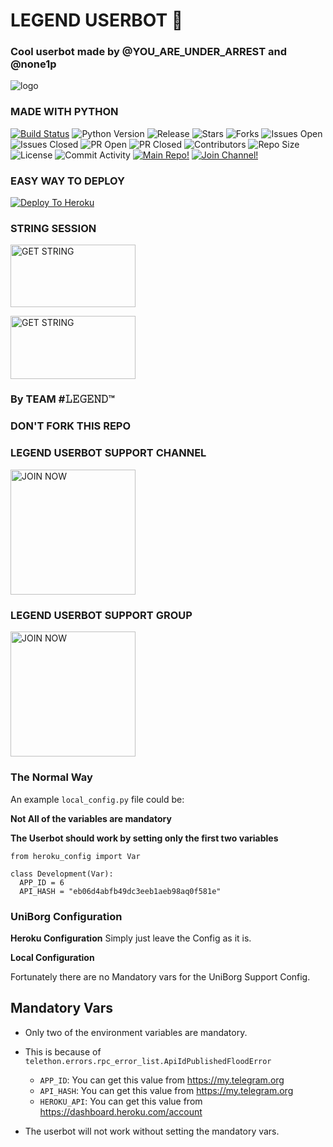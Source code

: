 # LEGEND USERBOT 🌹

### Cool userbot made by @YOU_ARE_UNDER_ARREST and  @none1p



![logo](https://telegra.ph/file/ee654dc022141d6a4b608.jpg)






### MADE WITH PYTHON


[![Build Status](https://travis-ci.com/aritramandal/LEGEND.svg?branch=master)](https://travis-ci.com/aritramandal/LEGEND) ![Python Version](https://img.shields.io/badge/python-3.8-lightgrey) ![Release](https://img.shields.io/github/v/release/aritramandal/LEGEND) ![Stars](https://img.shields.io/github/stars/aritramandal/LEGEND) ![Forks](https://img.shields.io/github/forks/aritramandal/LEGEND) ![Issues Open](https://img.shields.io/github/issues/aritramandal/LEGEND) ![Issues Closed](https://img.shields.io/github/issues-closed/aritramandal/LEGEND) ![PR Open](https://img.shields.io/github/issues-pr/aritramandal/LEGEND) ![PR Closed](https://img.shields.io/github/issues-pr-closed/aritramandal/LEGEND) ![Contributors](https://img.shields.io/github/contributors/aritramandal/LEGEND) ![Repo Size](https://img.shields.io/github/repo-size/aritramandal/LEGEND) ![License](https://img.shields.io/github/license/aritramandal/LEGEND) ![Commit Activity](https://img.shields.io/github/commit-activity/m/aritramandal/LEGEND) [![Main Repo!](https://img.shields.io/badge/Main%20Repo-!-orange)](https://github.com/aritramandal/LEGEND) [![Join Channel!](https://img.shields.io/badge/Join%20Channel-!-red)](https://t.me/legend_userbot_support_channel) 


### EASY WAY TO DEPLOY

[![Deploy To Heroku](https://www.herokucdn.com/deploy/button.svg)](https://heroku.com/deploy?template=https://github.com/aritramandal/LEGEND/)

### STRING SESSION 

<p align="centre"><a href="https://repl.it/@aritramandal1/Legenduserbot?template=https://repl.it/@aritramandal1/Legenduserbot#main.py"> <img src="https://telegra.ph/file/b9133ebfd256fb7d2993a.jpg" alt="GET STRING" width="200" height="100.100"/></a></p>
<p align="centre"><a href="https://repl.it/@bristi648/Legenduserbot?template=https://repl.it/@bristi648/Legenduserbot"> <img src="https://telegra.ph/file/938cab3c80aa99cb2937e.jpg" alt="GET STRING" width="200" height="100.100"/></a></p>






### By TEAM #𝙻𝙴𝙶𝙴𝙽𝙳™

### DON'T FORK THIS REPO 


### LEGEND USERBOT SUPPORT CHANNEL





<p align="centre"><a href="https://t.me/legend_userbot_support_channel?template=https://t.me/legend_userbot_support_channel"> <img src="https://telegra.ph/file/6b2aeeccbbf98a3e64f01.jpg" alt="JOIN NOW " width="200" height="200.200"/></a></p>





### LEGEND USERBOT SUPPORT GROUP






<p align="centre"><a href="https://t.me/LEGEND_USERBOT_SUPPORT?template=https://t.me/LEGEND_USERBOT_SUPPORT"> <img src="https://telegra.ph/file/9ff92c38775ab62acf606.jpg" alt="JOIN NOW " width="200" height="200.200"/></a></p>





###  The Normal Way

An example `local_config.py` file could be:

**Not All of the variables are mandatory**

__The Userbot should work by setting only the first two variables__

```python3
from heroku_config import Var

class Development(Var):
  APP_ID = 6
  API_HASH = "eb06d4abfb49dc3eeb1aeb98aq0f581e"
```

### UniBorg Configuration


            
**Heroku Configuration**
Simply just leave the Config as it is.

**Local Configuration**

Fortunately there are no Mandatory vars for the UniBorg Support Config.

## Mandatory Vars

- Only two of the environment variables are mandatory.
- This is because of `telethon.errors.rpc_error_list.ApiIdPublishedFloodError`

    - `APP_ID`:   You can get this value from https://my.telegram.org
    - `API_HASH`:   You can get this value from https://my.telegram.org
    - `HEROKU_API`: You can get this value from https://dashboard.heroku.com/account 

- The userbot will not work without setting the mandatory vars.



